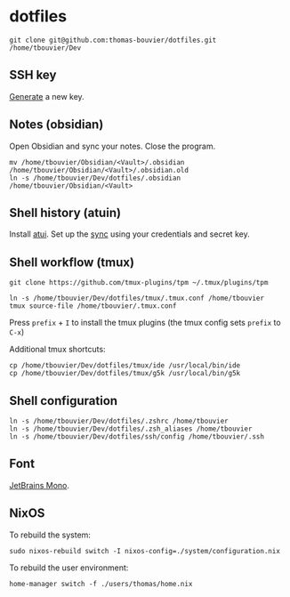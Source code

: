 # dotfiles

```console
git clone git@github.com:thomas-bouvier/dotfiles.git /home/tbouvier/Dev
```

## SSH key

[Generate](https://docs.github.com/en/authentication/connecting-to-github-with-ssh/generating-a-new-ssh-key-and-adding-it-to-the-ssh-agent) a new key.

## Notes (obsidian)

Open Obsidian and sync your notes. Close the program.

```console
mv /home/tbouvier/Obsidian/<Vault>/.obsidian /home/tbouvier/Obsidian/<Vault>/.obsidian.old
ln -s /home/tbouvier/Dev/dotfiles/.obsidian /home/tbouvier/Obsidian/<Vault>
```

## Shell history (atuin)

Install [atui](https://docs.atuin.sh/guide/installation/). Set up the [sync](https://docs.atuin.sh/guide/sync/) using your credentials and secret key.

## Shell workflow (tmux)

```console
git clone https://github.com/tmux-plugins/tpm ~/.tmux/plugins/tpm

ln -s /home/tbouvier/Dev/dotfiles/tmux/.tmux.conf /home/tbouvier
tmux source-file /home/tbouvier/.tmux.conf
```

Press `prefix` + `I` to install the tmux plugins (the tmux config sets `prefix` to `C-x`)

Additional tmux shortcuts:

```console
cp /home/tbouvier/Dev/dotfiles/tmux/ide /usr/local/bin/ide
cp /home/tbouvier/Dev/dotfiles/tmux/g5k /usr/local/bin/g5k
```

## Shell configuration

```
ln -s /home/tbouvier/Dev/dotfiles/.zshrc /home/tbouvier
ln -s /home/tbouvier/Dev/dotfiles/.zsh_aliases /home/tbouvier
ln -s /home/tbouvier/Dev/dotfiles/ssh/config /home/tbouvier/.ssh
```

## Font

[JetBrains Mono](https://www.jetbrains.com/lp/mono/).


## NixOS

To rebuild the system:

```console
sudo nixos-rebuild switch -I nixos-config=./system/configuration.nix
```

To rebuild the user environment:

```console
home-manager switch -f ./users/thomas/home.nix
```
